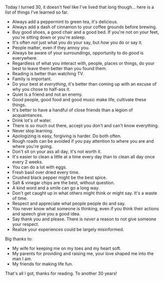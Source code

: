 <!--
{
  "title": "The Big 3-0",
  "tags": ['birthday', 'life', 'personal']
}
-->

Today I turned 30, it doesn't feel like I've lived that long though... here is a list of things I've learned so far.


- Always add a peppermint to green tea, it's delicious.
- Always add a dash of cinnamon to your coffee grounds before brewing.
- Buy good shoes, a good chair and a good bed. If you're not on your feet, you're sitting down or you're asleep.
- It's often _not_ just what you do your say, but _how_ you do or say it.
- People matter, even if they annoy you.
- Always be aware of your surroundings, opportunity to do _good_ is everywhere.
- Regardless of what you interact with, people, places or things, do your best to leave them better than you found them.
- Reading is better than watching TV.
- Family is important.
- Do your best at _everything_, it's better than coming up with an excuse of why you chose to half-ass it.
- Quiet is a friend and not an enemy.
- Good people, good food and good music make life, cultivate these things.
- It's better to have a handful of close friends than a legion of acquaintances. 
- Drink lot's of water.
- There is so much out there, accept you don't and can't know everything.
- Never stop learning.
- Apologizing is easy, forgiving is harder. Do both often.
- Rough roads can be avoided if you pay attention to where you are and where you're going.
- Don't sit on your ass all day, it's not worth it.
- It's easier to clean a little at a time every day than to clean all day once every 2 weeks.
- You can do a lot with eggs.
- Fresh basil over dried every time.
- Crushed black pepper might be the best spice.
- Salt & vinegar chips are the best, without question.
- A kind word and a smile can go a long way.
- Don't get caught up in what others might think or might say. It's a waste of time.
- Respect and appreciate what people people do and say.
- You never know what someone is thinking, even if you think their actions and speech give you a good idea.
- Say thank you and please. There is _never_ a reason to not give someone your respect.
- Realize your experiences could be largely misinformed.


Big thanks to:
- My wife for keeping me on my toes and my heart soft. 
- My parents for providing and raising me, your love shaped me into the man I am.
- My friends for making life fun.

That's all I got, thanks for reading. To another 30 years!

